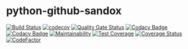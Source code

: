 # python-github-sandox

[![Build Status](https://travis-ci.org/dev-11/python-github-sandox.svg?branch=master)](https://travis-ci.org/dev-11/python-github-sandox) [![codecov](https://codecov.io/gh/dev-11/python-github-sandox/branch/master/graph/badge.svg)](https://codecov.io/gh/dev-11/python-github-sandox) [![Quality Gate Status](https://sonarcloud.io/api/project_badges/measure?project=dev-11_python-github-sandox&metric=alert_status)](https://sonarcloud.io/dashboard?id=dev-11_python-github-sandox)
[![Codacy Badge](https://api.codacy.com/project/badge/Grade/fcdd4e935d9845e2a6d82903dde70500)](https://www.codacy.com/manual/dev-11/python-github-sandox?utm_source=github.com&amp;utm_medium=referral&amp;utm_content=dev-11/python-github-sandox&amp;utm_campaign=Badge_Grade) [![Codacy Badge](https://api.codacy.com/project/badge/Coverage/fcdd4e935d9845e2a6d82903dde70500)](https://www.codacy.com/manual/dev-11/python-github-sandox?utm_source=github.com&utm_medium=referral&utm_content=dev-11/python-github-sandox&utm_campaign=Badge_Coverage) [![Maintainability](https://api.codeclimate.com/v1/badges/43d9c20c99da856e5c6f/maintainability)](https://codeclimate.com/github/dev-11/python-github-sandox/maintainability) [![Test Coverage](https://api.codeclimate.com/v1/badges/43d9c20c99da856e5c6f/test_coverage)](https://codeclimate.com/github/dev-11/python-github-sandox/test_coverage) [![Coverage Status](https://coveralls.io/repos/github/dev-11/python-github-sandox/badge.svg?branch=master)](https://coveralls.io/github/dev-11/python-github-sandox?branch=master)  [![CodeFactor](https://www.codefactor.io/repository/github/dev-11/python-github-sandox/badge)](https://www.codefactor.io/repository/github/dev-11/python-github-sandox)
